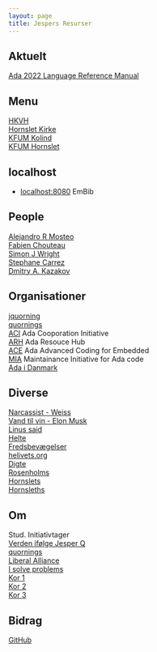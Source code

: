 ```yaml
---
layout: page
title: Jespers Resurser
---
```


Aktuelt
----
[Ada 2022 Language Reference Manual](http://www.ada-auth.org/standards/ada22.html)  

Menu
----
[HKVH](/hornslet-kirke/voksenkor/)  
[Hornslet Kirke](/hornslet-kirke/)  
[KFUM Kolind](/kirke/kfum/kolind/)  
[KFUM Hornslet](/hornslet-kirke/fællesskab-og-fællessang/index)  

localhost
----
- [localhost:8080](http://localhost:8080) EmBib

People
----
[Alejandro R Mosteo](https://github.com/mosteo)  
[Fabien Chouteau](https://github.com/Fabien-Chouteau)  
[Simon J Wright](https://github.com/simonjwright)  
[Stephane Carrez](https://gitlab.com/stcarrez)  
[Dmitry A. Kazakov](http://www.dmitry-kazakov.de)  

Organisationer
----
[jquorning](https://github.com/jquorning)  
[quornings](https://github.com/quornings)  
[ACI](https://the-aci.github.io/) Ada Cooporation Initiative  
[ARH](https://the-ARH.github.io/) Ada Resouce Hub  
[ACE](https://ada-ace.github.io/) Ada Advanced Coding for Embedded  
[MIA](https://the-MIA.github.io/) Maintainance Initiative for Ada code  
[Ada i Danmark](adadk)  

Diverse
----
[Narcassist - Weiss](https://fb.watch/i4lcLQGDti/)  
[Vand til vin - Elon Musk](https://fb.watch/i4nm-lPN19/)  
[Linus said](https://www.youtube.com/watch?v=oHNKTlz1lps)  
[Helte](/helte/)  
[Fredsbevægelser](/fred/)  
[helivets.org](/helivets.org/)  
[Digte](digte)  
[Rosenholms](https://rosenholms.github.io)  
[Hornslets](https://hornslets.github.io)  
[Hornsleths](https://hornsleths.github.io)  

Om
----
Stud. Initiativtager  
[Verden ifølge Jesper Q](verden)  
[quornings](quornings)  
[Liberal Alliance](https://fb.watch/hZGa_1uBLP/)  
[I solve problems](https://youtu.be/UeoMuK536C8)  
[Kor 1](voksenkor)  
[Kor 2](/hornslet-kirke/voksenkor/)  
[Kor 3](https://hornsletkor.githib.io)  

Bidrag
----
[GitHub](https://github.com/jquorning)  
